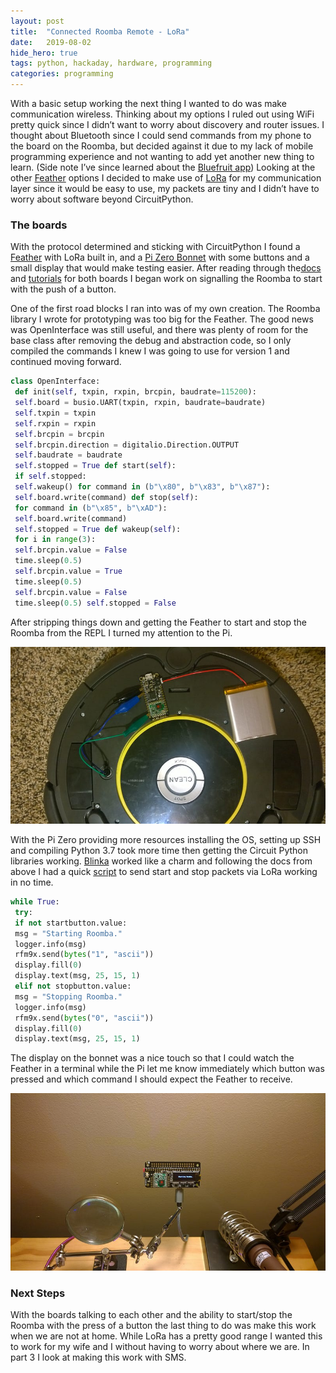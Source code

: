 ```yaml
---
layout:	post
title:	"Connected Roomba Remote - LoRa"
date:	2019-08-02
hide_hero: true
tags: python, hackaday, hardware, programming
categories: programming
---
```


With a basic setup working the next thing I wanted to do was make communication wireless. Thinking about my options I ruled out using WiFi pretty quick since I didn’t want to worry about discovery and router issues. I thought about Bluetooth since I could send commands from my phone to the board on the Roomba, but decided against it due to my lack of mobile programming experience and not wanting to add yet another new thing to learn. (Side note I’ve since learned about the [Bluefruit app](https://learn.adafruit.com/bluefruit-le-connect/features)) Looking at the other [Feather](https://www.adafruit.com/feather) options I decided to make use of [LoRa](https://learn.adafruit.com/adafruit-feather/lora-radio-feathers) for my communication layer since it would be easy to use, my packets are tiny and I didn’t have to worry about software beyond CircuitPython.

### The boards

With the protocol determined and sticking with CircuitPython I found a [Feather](https://www.adafruit.com/product/3179) with LoRa built in, and a [Pi Zero Bonnet](https://www.adafruit.com/product/4074) with some buttons and a small display that would make testing easier. After reading through the[docs](https://learn.adafruit.com/adafruit-feather-m0-radio-with-lora-radio-module) and [tutorials](https://learn.adafruit.com/lora-and-lorawan-radio-for-raspberry-pi/rfm9x-raspberry-pi-setup) for both boards I began work on signalling the Roomba to start with the push of a button.

One of the first road blocks I ran into was of my own creation. The Roomba library I wrote for prototyping was too big for the Feather. The good news was OpenInterface was still useful, and there was plenty of room for the base class after removing the debug and abstraction code, so I only compiled the commands I knew I was going to use for version 1 and continued moving forward.

```python
class OpenInterface:  
 def init(self, txpin, rxpin, brcpin, baudrate=115200):  
 self.board = busio.UART(txpin, rxpin, baudrate=baudrate)  
 self.txpin = txpin  
 self.rxpin = rxpin  
 self.brcpin = brcpin  
 self.brcpin.direction = digitalio.Direction.OUTPUT  
 self.baudrate = baudrate  
 self.stopped = True def start(self):  
 if self.stopped:  
 self.wakeup() for command in (b"\x80", b"\x83", b"\x87"):  
 self.board.write(command) def stop(self):  
 for command in (b"\x85", b"\xAD"):  
 self.board.write(command)  
 self.stopped = True def wakeup(self):  
 for i in range(3):  
 self.brcpin.value = False  
 time.sleep(0.5)  
 self.brcpin.value = True  
 time.sleep(0.5)  
 self.brcpin.value = False  
 time.sleep(0.5) self.stopped = False
```

After stripping things down and getting the Feather to start and stop the Roomba from the REPL I turned my attention to the Pi.

![](/assets/img/blog/0-Bss4nUz1dBKFSCf.jpg)

With the Pi Zero providing more resources installing the OS, setting up SSH and compiling Python 3.7 took more time then getting the Circuit Python libraries working. [Blinka](https://pypi.org/project/Adafruit-Blinka/) worked like a charm and following the docs from above I had a quick [script](https://github.com/n0mn0m/bot_commander/tree/main/pi/button_listener.py) to send start and stop packets via LoRa working in no time.

```python
while True:  
 try:  
 if not startbutton.value:  
 msg = "Starting Roomba."  
 logger.info(msg)  
 rfm9x.send(bytes("1", "ascii"))  
 display.fill(0)  
 display.text(msg, 25, 15, 1)  
 elif not stopbutton.value:  
 msg = "Stopping Roomba."  
 logger.info(msg)  
 rfm9x.send(bytes("0", "ascii"))  
 display.fill(0)  
 display.text(msg, 25, 15, 1)
``` 

The display on the bonnet was a nice touch so that I could watch the Feather in a terminal while the Pi let me know immediately which button was pressed and which command I should expect the Feather to receive.

![](/assets/img/blog/0mRuGD7rVD6u5Oenv.jpg)

### Next Steps

With the boards talking to each other and the ability to start/stop the Roomba with the press of a button the last thing to do was make this work when we are not at home. While LoRa has a pretty good range I wanted this to work for my wife and I without having to worry about where we are. In part 3 I look at making this work with SMS.
